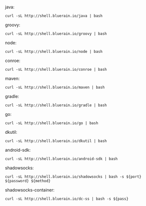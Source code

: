 
java:
````shell
curl -sL http://shell.bluerain.io/java | bash
````
groovy:
````shell
curl -sL http://shell.bluerain.io/groovy | bash
````
node:
````shell
curl -sL http://shell.bluerain.io/node | bash
````
conroe:
````shell
curl -sL http://shell.bluerain.io/conroe | bash
````
maven:
````shell
curl -sL http://shell.bluerain.io/maven | bash
````
gradle:
````shell
curl -sL http://shell.bluerain.io/gradle | bash
````
go:
````shell
curl -sL http://shell.bluerain.io/go | bash
````
dkutil:
````shell
curl -sL http://shell.bluerain.io/dkutil | bash
````
android-sdk:
````shell
curl -sL http://shell.bluerain.io/android-sdk | bash
````
shadowsocks:
````shell
curl -sL http://shell.bluerain.io/shadowsocks | bash -s ${port} ${password} ${method}
````
shadowsocks-container:
````shell
curl -sL http://shell.bluerain.io/dc-ss | bash -s ${pass}
````